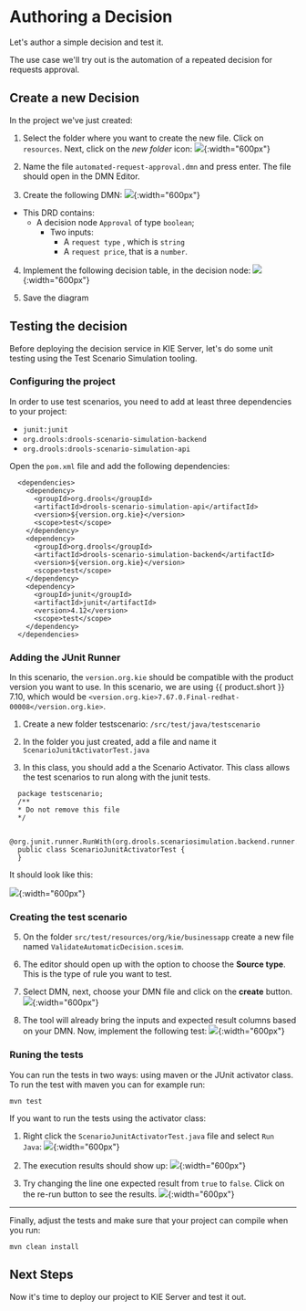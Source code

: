 # Authoring a Decision

Let's author a simple decision and test it.

The use case we'll try out is the automation of a repeated decision for requests approval.

## Create a new Decision

In the project we've just created:

1. Select the folder where you want to create the new file. Click on `resources`. Next, click on the *new folder* icon:
  ![](../images/business_automation/tools/vscode-new-file.png){:width="600px"}

2. Name the file `automated-request-approval.dmn` and press enter. The file should open in the DMN Editor.

3. Create the following DMN:
  ![](../images/business_automation/tools/dmn-drd.png){:width="600px"}
  
  * This DRD contains:
    * A decision node `Approval` of type `boolean`;
      * Two inputs:
        * A `request type` , which is `string`
        * A `request price`, that is a `number`.

4. Implement the following decision table, in the decision node:
  ![](../images/business_automation/tools/dmn-dt.png){:width="600px"}

5. Save the diagram

## Testing the decision

Before deploying the decision service in KIE Server, let's do some unit testing using the Test Scenario Simulation tooling. 

### Configuring the project

In order to use test scenarios, you need to add at least three dependencies to your project:

  * `junit:junit`
  * `org.drools:drools-scenario-simulation-backend`
  * `org.drools:drools-scenario-simulation-api`

Open the `pom.xml` file and add the following dependencies:

~~~
  <dependencies>
    <dependency>
      <groupId>org.drools</groupId>
      <artifactId>drools-scenario-simulation-api</artifactId>
      <version>${version.org.kie}</version>
      <scope>test</scope>
    </dependency>
    <dependency>
      <groupId>org.drools</groupId>
      <artifactId>drools-scenario-simulation-backend</artifactId>
      <version>${version.org.kie}</version>
      <scope>test</scope>
    </dependency>
    <dependency>
      <groupId>junit</groupId>
      <artifactId>junit</artifactId>
      <version>4.12</version>
      <scope>test</scope>
    </dependency>    
  </dependencies>
~~~

### Adding the JUnit Runner

In this scenario, the `version.org.kie` should be compatible with the product version you want to use. In this scenario, we are using {{ product.short }} 7.10, which would be `<version.org.kie>7.67.0.Final-redhat-00008</version.org.kie>`.

1. Create a new folder testscenario: `/src/test/java/testscenario`

2. In the folder you just created, add a file and name it `ScenarioJunitActivatorTest.java`

3. In this class, you should add a the Scenario Activator. This class allows the test scenarios to run along with the junit tests. 

~~~
  package testscenario;
  /**
  * Do not remove this file
  */

  @org.junit.runner.RunWith(org.drools.scenariosimulation.backend.runner.ScenarioJunitActivator.class)
  public class ScenarioJunitActivatorTest {
  }
~~~

It should look like this:

  ![](../images/business_automation/tools/junitactivator.png){:width="600px"}

### Creating the test scenario

5. On the folder `src/test/resources/org/kie/businessapp` create a new file named `ValidateAutomaticDecision.scesim`. 

6. The editor should open up with the option to choose the **Source type**. This is the type of rule you want to test. 
7. Select DMN, next, choose your DMN file and click on the **create** button.
  ![](../images/business_automation/tools/scesim-create.png){:width="600px"}

8. The tool will already bring the inputs and expected result columns based on your DMN. Now, implement the following test:
  ![](../images/business_automation/tools/scesim-table.png){:width="600px"}

### Runing the tests

You can run the tests in two ways: using maven or the JUnit activator class. To run the test with maven you can for example run:

~~~
mvn test
~~~

If you want to run the tests using the activator class:

1. Right click the `ScenarioJunitActivatorTest.java` file and select `Run Java`:
  ![](../images/business_automation/tools/scesim-run.png){:width="600px"}

2. The execution results should show up:
  ![](../images/business_automation/tools/scesim-run-pass.png){:width="600px"}

3. Try changing the line one expected result from `true` to `false`. Click on the re-run button to see the results.
  ![](../images/business_automation/tools/scesim-run-fail.png){:width="600px"}

----------

Finally, adjust the tests and make sure that your project can compile when you run:

~~~
mvn clean install
~~~

## Next Steps

Now it's time to deploy our project to KIE Server and test it out.
